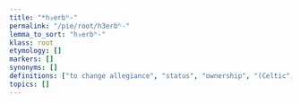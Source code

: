 ```yaml
---
title: "*h₃erbʰ-"
permalink: "/pie/root/h3erbʰ-"
lemma_to_sort: "h₃erbʰ-"
klass: root
etymology: []
markers: []
synonyms: []
definitions: ["to change allegiance", "status", "ownership", "(Celtic", "Germanic) inheritance (i.e. to change ownership)"]
topics: []
---
```

